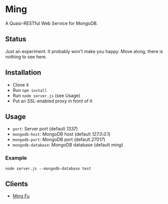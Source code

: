 Ming
====

A Quasi-RESTful Web Service for MongoDB.

Status
------

Just an experiment. It probably won't make you happy. Move along, there is nothing to see here.

Installation
------------

- Clone it
- Run `npm install`
- Run `node server.js` (see Usage)
- Put an SSL-enabled proxy in front of it

Usage
-----

- `port`: Server port (default *1337*)
- `mongodb-host`: MongoDB host (default *127.0.0.1*)
- `mongodb-port`: MongoDB port (default *27017*)
- `mongodb-database`: MongoDB database (default *ming*)

### Example

    node server.js --mongodb-database test

Clients
-------

- [Ming Fu](https://bitbucket.org/agrueneberg/ming-fu)
